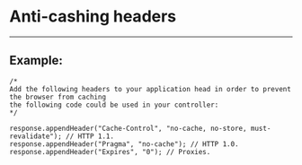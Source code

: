 # Anti-cashing headers 
-------

## Example:


    /*
    Add the following headers to your application head in order to prevent the browser from caching
    the following code could be used in your controller:
    */

    response.appendHeader("Cache-Control", "no-cache, no-store, must-revalidate"); // HTTP 1.1.
    response.appendHeader("Pragma", "no-cache"); // HTTP 1.0.
    response.appendHeader("Expires", "0"); // Proxies.

